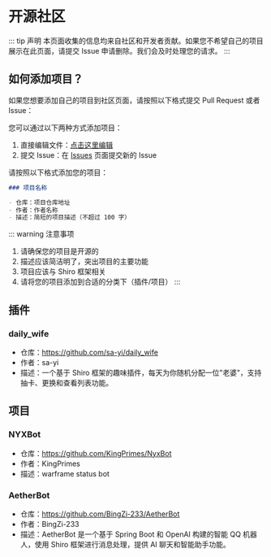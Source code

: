 # 开源社区

::: tip 声明
本页面收集的信息均来自社区和开发者贡献。如果您不希望自己的项目展示在此页面，请提交 Issue 申请删除。我们会及时处理您的请求。
:::

## 如何添加项目？

如果您想要添加自己的项目到社区页面，请按照以下格式提交 Pull Request 或者 Issue：

您可以通过以下两种方式添加项目：

1. 直接编辑文件：[点击这里编辑](https://github.com/MisakaTAT/shiro-docs/edit/main/communtiy.md)
2. 提交 Issue：在 [Issues](https://github.com/MisakaTAT/shiro-docs/issues) 页面提交新的 Issue

请按照以下格式添加您的项目：

```markdown
### 项目名称

- 仓库：项目仓库地址
- 作者：作者名称
- 描述：简短的项目描述（不超过 100 字）
```

::: warning 注意事项
1. 请确保您的项目是开源的
2. 描述应该简洁明了，突出项目的主要功能
3. 项目应该与 Shiro 框架相关
4. 请将您的项目添加到合适的分类下（插件/项目）
:::

## 插件

### daily_wife

- 仓库：https://github.com/sa-yi/daily_wife
- 作者：sa-yi
- 描述：一个基于 Shiro 框架的趣味插件，每天为你随机分配一位"老婆"，支持抽卡、更换和查看列表功能。

## 项目

### NYXBot

- 仓库：https://github.com/KingPrimes/NyxBot
- 作者：KingPrimes
- 描述：warframe status bot

### AetherBot

- 仓库：https://github.com/BingZi-233/AetherBot
- 作者：BingZi-233
- 描述：AetherBot 是一个基于 Spring Boot 和 OpenAI 构建的智能 QQ 机器人，使用 Shiro 框架进行消息处理，提供 AI 聊天和智能助手功能。
